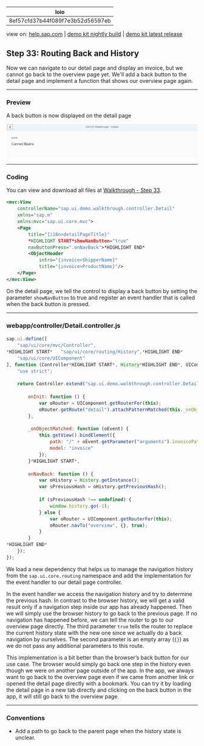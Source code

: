 | loio |
| -----|
| 8ef57cfd37b44f089f7e3b52d56597eb |

<div id="loio">

view on: [help.sap.com](https://help.sap.com/viewer/DRAFT/3237636b137e43519a20ad5513c49ccb/latest/en-US/8ef57cfd37b44f089f7e3b52d56597eb.html) | [demo kit nightly build](https://openui5nightly.hana.ondemand.com/#/topic/8ef57cfd37b44f089f7e3b52d56597eb) | [demo kit latest release](https://openui5.hana.ondemand.com/#/topic/8ef57cfd37b44f089f7e3b52d56597eb)</div>
<!-- loio8ef57cfd37b44f089f7e3b52d56597eb -->

## Step 33: Routing Back and History

Now we can navigate to our detail page and display an invoice, but we cannot go back to the overview page yet. We'll add a back button to the detail page and implement a function that shows our overview page again.

***

### Preview

   
  
A back button is now displayed on the detail page<a name="loio8ef57cfd37b44f089f7e3b52d56597eb__fig_r1j_pst_mr"/>

 ![](loio6e4426b30fae4b51bc540fdacbe4f16f_HiRes.png "A back button is now displayed on the detail page") 

***

### Coding

You can view and download all files at [Walkthrough - Step 33](https://openui5.hana.ondemand.com/explored.html#/sample/sap.m.tutorial.walkthrough.33/preview).

``` xml
<mvc:View
	controllerName="sap.ui.demo.walkthrough.controller.Detail"
	xmlns="sap.m"
	xmlns:mvc="sap.ui.core.mvc">
	<Page
		title="{i18n>detailPageTitle}"
		*HIGHLIGHT START*showNavButton="true"
		navButtonPress=".onNavBack">*HIGHLIGHT END*
		<ObjectHeader
			intro="{invoice>ShipperName}"
			title="{invoice>ProductName}"/>
	</Page>
</mvc:View>
```

On the detail page, we tell the control to display a back button by setting the parameter `showNavButton` to true and register an event handler that is called when the back button is pressed.

***

### webapp/controller/Detail.controller.js

``` js
sap.ui.define([
	"sap/ui/core/mvc/Controller",
*HIGHLIGHT START*	"sap/ui/core/routing/History",*HIGHLIGHT END*
	"sap/ui/core/UIComponent"
], function (Controller*HIGHLIGHT START*, History*HIGHLIGHT END*, UIComponent) {
	"use strict";

	return Controller.extend("sap.ui.demo.walkthrough.controller.Detail", {

		onInit: function () {
			var oRouter = UIComponent.getRouterFor(this);
			oRouter.getRoute("detail").attachPatternMatched(this._onObjectMatched, this);
		},

		_onObjectMatched: function (oEvent) {
			this.getView().bindElement({
				path: "/" + oEvent.getParameter("arguments").invoicePath,
				model: "invoice"
			});
		}*HIGHLIGHT START*,

		onNavBack: function () {
			var oHistory = History.getInstance();
			var sPreviousHash = oHistory.getPreviousHash();

			if (sPreviousHash !== undefined) {
				window.history.go(-1);
			} else {
				var oRouter = UIComponent.getRouterFor(this);
				oRouter.navTo("overview", {}, true);
			}
		}
*HIGHLIGHT END*
	});
});

```

We load a new dependency that helps us to manage the navigation history from the `sap.ui.core.routing` namespace and add the implementation for the event handler to our detail page controller.

In the event handler we access the navigation history and try to determine the previous hash. In contrast to the browser history, we will get a valid result only if a navigation step inside our app has already happened. Then we will simply use the browser history to go back to the previous page. If no navigation has happened before, we can tell the router to go to our overview page directly. The third parameter `true` tells the router to replace the current history state with the new one since we actually do a back navigation by ourselves. The second parameter is an empty array \(`{}`\) as we do not pass any additional parameters to this route.

This implementation is a bit better than the browser’s back button for our use case. The browser would simply go back one step in the history even though we were on another page outside of the app. In the app, we always want to go back to the overview page even if we came from another link or opened the detail page directly with a bookmark. You can try it by loading the detail page in a new tab directly and clicking on the back button in the app, it will still go back to the overview page.

***

### Conventions

-   Add a path to go back to the parent page when the history state is unclear.



